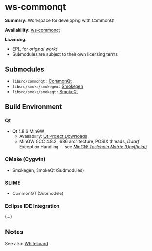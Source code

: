ws-commonqt
===========

**Summary:** Workspace for developing with CommonQt

**Availability:** [ws-commonqt](https://github.com/spchamp/ws-commonqt)

**Licensing:**
* EPL, for _original works_
* Submodules are subject to their own licensing terms

## Submodules

* `libsrc/commonqt` : [CommonQt](http://common-lisp.net/project/commonqt/)
* `libsrc/smoke/smokegen` : [Smokegen](https://projects.kde.org/projects/kde/kdebindings/smoke/smokegen)
* `libsrc/smoke/smokeqt` : [SmokeQt](https://projects.kde.org/projects/kde/kdebindings/smoke/smokeqt)

## Build Environment

### Qt

* Qt 4.8.6 MinGW
    * Availability: [Qt Project Downloads](http://qt-project.org/downloads#qt-lib)
    * MinGW GCC 4.8.2, i686 architecture, POSIX threads, _Dwarf_ Exception Handling -- see _[MinGW Toolchain Matrix (Unofficial)](http://dsp42.blogspot.com/2014/06/a-mingw-w64-toolchain-matrix-unofficial.html)_

### CMake (Cygwin)

* Smokegen, SmokeQt (Sudmodules)

### SLIME

* CommonQT (Submodule)

### Eclipse IDE Integration

(...)

## Notes

See also: [Whiteboard](http://dsp42.blogspot.com/2014/06/notes-developing-for-clozure-common.html)
